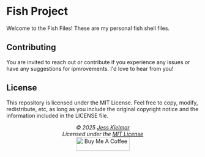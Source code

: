 # Fish Project

Welcome to the Fish Files! These are my personal fish shell files. 

## Contributing

You are invited to reach out or contribute if you experience any issues or have any suggestions for ipmrovements. I'd love to hear from you!

## License

This repository is licensed under the MIT License. Feel free to copy, modify, redistribute, etc, as long as you include the original copyright notice and the information included in the LICENSE file.

<div align="center">
  <i>© 2025 <a href="https://github.com/kielmarj">Jess Kielmar</a><br>
  Licensed under the <a href="https://kielmarj.github.io/MIT-LICENSE/">MIT License</a></i><br>
  <a href="https://www.buymeacoffee.com/kielmarj" target="_blank"><img src="https://cdn.buymeacoffee.com/buttons/v2/default-yellow.png" alt="Buy Me A Coffee" style="height: 36px !important;width: 140 !important;"></a>
</div>
